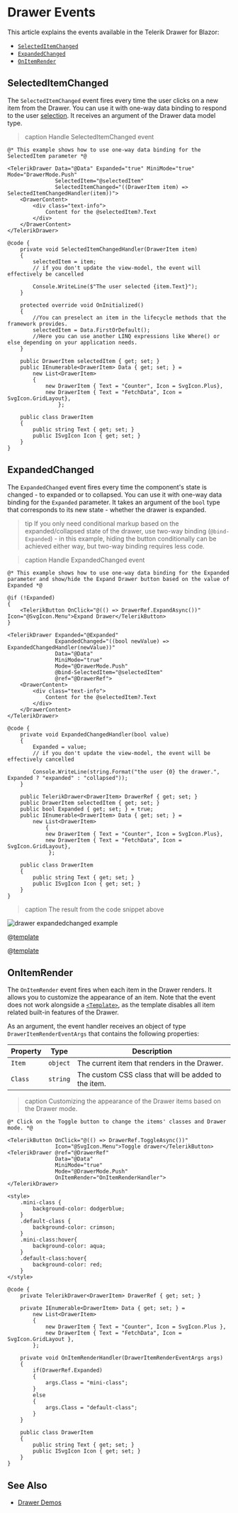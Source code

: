 
# Drawer Events

This article explains the events available in the Telerik Drawer for Blazor:

* [`SelectedItemChanged`](#selecteditemchanged)
* [`ExpandedChanged`](#expandedchanged)
* [`OnItemRender`](#onitemrender)

## SelectedItemChanged

The `SelectedItemChanged` event fires every time the user clicks on a new item from the Drawer. You can use it with one-way data binding to respond to the user [selection](slug:drawer-selection). It receives an argument of the Drawer data model type.

>caption Handle SelectedItemChanged event

````RAZOR
@* This example shows how to use one-way data binding for the SelectedItem parameter *@

<TelerikDrawer Data="@Data" Expanded="true" MiniMode="true" Mode="DrawerMode.Push"
               SelectedItem="@selectedItem"
               SelectedItemChanged="((DrawerItem item) => SelectedItemChangedHandler(item))">
    <DrawerContent>
        <div class="text-info">
            Content for the @selectedItem?.Text
        </div>
    </DrawerContent>
</TelerikDrawer>

@code {
    private void SelectedItemChangedHandler(DrawerItem item)
    {
        selectedItem = item;
        // if you don't update the view-model, the event will effectively be cancelled

        Console.WriteLine($"The user selected {item.Text}");
    }

    protected override void OnInitialized()
    {
        //You can preselect an item in the lifecycle methods that the framework provides.
        selectedItem = Data.FirstOrDefault();
        //Here you can use another LINQ expressions like Where() or else depending on your application needs.
    }

    public DrawerItem selectedItem { get; set; }
    public IEnumerable<DrawerItem> Data { get; set; } =
        new List<DrawerItem>
        {
            new DrawerItem { Text = "Counter", Icon = SvgIcon.Plus},
            new DrawerItem { Text = "FetchData", Icon = SvgIcon.GridLayout},
                };

    public class DrawerItem
    {
        public string Text { get; set; }
        public ISvgIcon Icon { get; set; }
    }
}
````

## ExpandedChanged

The `ExpandedChanged` event fires every time the component's state is changed - to expanded or to collapsed. You can use it with one-way data binding for the `Expanded` parameter. It takes an argument of the `bool` type that corresponds to its new state - whether the drawer is expanded.

>tip If you only need conditional markup based on the expanded/collapsed state of the drawer, use two-way binding (`@bind-Expanded`) - in this example, hiding the button conditionally can be achieved either way, but two-way binding requires less code.

>caption Handle ExpandedChanged event

````RAZOR
@* This example shows how to use one-way data binding for the Expanded parameter and show/hide the Expand Drawer button based on the value of Expanded *@

@if (!Expanded)
{
    <TelerikButton OnClick="@(() => DrawerRef.ExpandAsync())" Icon="@SvgIcon.Menu">Expand Drawer</TelerikButton>
}

<TelerikDrawer Expanded="@Expanded"
               ExpandedChanged="((bool newValue) => ExpandedChangedHandler(newValue))"
               Data="@Data"
               MiniMode="true"
               Mode="@DrawerMode.Push"
               @bind-SelectedItem="@selectedItem"
               @ref="@DrawerRef">
    <DrawerContent>
        <div class="text-info">
            Content for the @selectedItem?.Text
        </div>
    </DrawerContent>
</TelerikDrawer>

@code {
    private void ExpandedChangedHandler(bool value)
    {
        Expanded = value;
        // if you don't update the view-model, the event will be effectively cancelled

        Console.WriteLine(string.Format("the user {0} the drawer.", Expanded ? "expanded" : "collapsed"));
    }

    public TelerikDrawer<DrawerItem> DrawerRef { get; set; }
    public DrawerItem selectedItem { get; set; }
    public bool Expanded { get; set; } = true;
    public IEnumerable<DrawerItem> Data { get; set; } =
        new List<DrawerItem>
            {
            new DrawerItem { Text = "Counter", Icon = SvgIcon.Plus},
            new DrawerItem { Text = "FetchData", Icon = SvgIcon.GridLayout},
             };

    public class DrawerItem
    {
        public string Text { get; set; }
        public ISvgIcon Icon { get; set; }
    }
}
````
>caption The result from the code snippet above

![drawer expandedchanged example](images/drawer-expandedchanged-example.gif)

@[template](/_contentTemplates/common/general-info.md#event-callback-can-be-async)

@[template](/_contentTemplates/common/issues-and-warnings.md#valuechanged-lambda-required)

## OnItemRender

The `OnItemRender` event fires when each item in the Drawer renders. It allows you to customize the appearance of an item. Note that the event does not work alongside a [`<Template>`](slug:drawer-templates#template), as the template disables all item related built-in features of the Drawer.

As an argument, the event handler receives an object of type `DrawerItemRenderEventArgs` that contains the following properties:

| Property | Type | Description |
| --- | --- | --- |
| `Item` | `object` | The current item that renders in the Drawer. |
| `Class` | `string` | The custom CSS class that will be added to the item. |

>caption Customizing the appearance of the Drawer items based on the Drawer mode.

````RAZOR
@* Click on the Toggle button to change the items' classes and Drawer mode. *@

<TelerikButton OnClick="@(() => DrawerRef.ToggleAsync())"
               Icon="@SvgIcon.Menu">Toggle drawer</TelerikButton>
<TelerikDrawer @ref="@DrawerRef"
               Data="@Data"
               MiniMode="true"
               Mode="@DrawerMode.Push"
               OnItemRender="OnItemRenderHandler">
</TelerikDrawer>

<style>
    .mini-class {
        background-color: dodgerblue;
    }
    .default-class {
        background-color: crimson;
    }
    .mini-class:hover{
        background-color: aqua;
    }
    .default-class:hover{
        background-color: red;
    }
</style>

@code {
    private TelerikDrawer<DrawerItem> DrawerRef { get; set; }

    private IEnumerable<DrawerItem> Data { get; set; } =
        new List<DrawerItem>
        {
            new DrawerItem { Text = "Counter", Icon = SvgIcon.Plus },
            new DrawerItem { Text = "FetchData", Icon = SvgIcon.GridLayout },
        };

    private void OnItemRenderHandler(DrawerItemRenderEventArgs args)
    {
        if(DrawerRef.Expanded)
        {
            args.Class = "mini-class";
        }
        else
        {
            args.Class = "default-class";    
        }
    }

    public class DrawerItem
    {
        public string Text { get; set; }
        public ISvgIcon Icon { get; set; }
    }
}
````

## See Also

* [Drawer Demos](https://demos.telerik.com/blazor-ui/drawer/overview)

